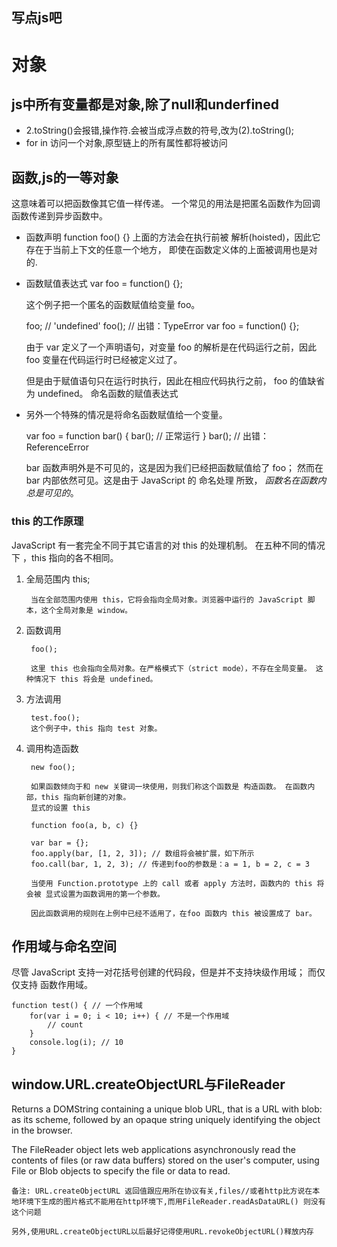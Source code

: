## 写点js吧 

对象 
===
js中所有变量都是对象,除了null和underfined
---------------

  * 2.toString()会报错,操作符.会被当成浮点数的符号,改为(2).toString();
  * for in 访问一个对象,原型链上的所有属性都将被访问

函数,js的一等对象 
------------

这意味着可以把函数像其它值一样传递。 一个常见的用法是把匿名函数作为回调函数传递到异步函数中。

* 函数声明
    function foo() {}
    上面的方法会在执行前被 解析(hoisted)，因此它存在于当前上下文的任意一个地方， 即使在函数定义体的上面被调用也是对的.

* 函数赋值表达式
    var foo = function() {};

  这个例子把一个匿名的函数赋值给变量 foo。

  foo; // 'undefined'
  foo(); // 出错：TypeError
  var foo = function() {};

    由于 var 定义了一个声明语句，对变量 foo 的解析是在代码运行之前，因此 foo 变量在代码运行时已经被定义过了。

    但是由于赋值语句只在运行时执行，因此在相应代码执行之前， foo 的值缺省为 undefined。
    命名函数的赋值表达式

* 另外一个特殊的情况是将命名函数赋值给一个变量。

    var foo = function bar() {
        bar(); // 正常运行
    }
    bar(); // 出错：ReferenceError

  bar 函数声明外是不可见的，这是因为我们已经把函数赋值给了 foo； 然而在 bar 内部依然可见。这是由于 JavaScript 的 命名处理      所致， *函数名在函数内总是可见的*。
  
 
 ### this 的工作原理 ###

JavaScript 有一套完全不同于其它语言的对 this 的处理机制。 在五种不同的情况下 ，this 指向的各不相同。


1. 全局范围内 this;

        当在全部范围内使用 this，它将会指向全局对象。浏览器中运行的 JavaScript 脚本，这个全局对象是 window。

2. 函数调用

        foo();

        这里 this 也会指向全局对象。在严格模式下（strict mode），不存在全局变量。 这种情况下 this 将会是 undefined。
        
3. 方法调用

        test.foo(); 
        这个例子中，this 指向 test 对象。

4. 调用构造函数

        new foo(); 

        如果函数倾向于和 new 关键词一块使用，则我们称这个函数是 构造函数。 在函数内部，this 指向新创建的对象。
        显式的设置 this

        function foo(a, b, c) {}

        var bar = {};
        foo.apply(bar, [1, 2, 3]); // 数组将会被扩展，如下所示
        foo.call(bar, 1, 2, 3); // 传递到foo的参数是：a = 1, b = 2, c = 3

        当使用 Function.prototype 上的 call 或者 apply 方法时，函数内的 this 将会被 显式设置为函数调用的第一个参数。

        因此函数调用的规则在上例中已经不适用了，在foo 函数内 this 被设置成了 bar。

  





作用域与命名空间 
---

尽管 JavaScript 支持一对花括号创建的代码段，但是并不支持块级作用域； 而仅仅支持 函数作用域。

    function test() { // 一个作用域
        for(var i = 0; i < 10; i++) { // 不是一个作用域
            // count
        }
        console.log(i); // 10
    }


  
window.URL.createObjectURL与FileReader
---
<blink>Returns a DOMString containing a unique blob URL, that is a URL with blob: as its scheme, followed by an opaque string uniquely identifying the object in the browser.</blink>

The FileReader object lets web applications asynchronously read the contents of files (or raw data buffers) stored on the user's computer, using File or Blob objects to specify the file or data to read.

    备注: URL.createObjectURL 返回值跟应用所在协议有关,files//或者http比方说在本地环境下生成的图片格式不能用在http环境下,而用FileReader.readAsDataURL() 则没有这个问题

    另外,使用URL.createObjectURL以后最好记得使用URL.revokeObjectURL()释放内存






